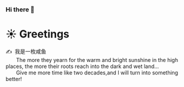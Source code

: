 ### Hi there 👋

<!--
**ChivarlyBlue/ChivarlyBlue** is a ✨ _special_ ✨ repository because its `README.md` (this file) appears on your GitHub profile.

Here are some ideas to get you started:

- 🔭 I’m currently working on ...
- 🌱 I’m currently learning ...
- 👯 I’m looking to collaborate on ...
- 🤔 I’m looking for help with ...
- 💬 Ask me about ...
- 📫 How to reach me: ...
- 😄 Pronouns: ...
- ⚡ Fun fact: ...
-->

# ☀ Greetings

<p>✍️&nbsp;&nbsp;我是一枚咸鱼
<br>&emsp;&emsp;The more they yearn for the warm and bright sunshine in the high places, the more their roots reach into the dark and wet land...</br>
&emsp;&emsp;Give me more time like two decades,and I will turn into something better!</p>

